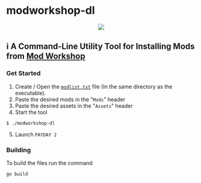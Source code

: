 # modworkshop-dl
<p align=center>
  <img src=https://upload.wikimedia.org/wikipedia/commons/thumb/d/d8/Payday2-logo.png/1200px-Payday2-logo.png>
</p>

## ℹ A Command-Line Utility Tool for Installing Mods from [Mod Workshop](https://modworkshop.net/)

### Get Started
1. Create / Open the [`modlist.txt`](https://github.com/WillKirkmanM/modworkshop-dl/blob/main/modlist.txt) file (In the same directory as the executable).
2. Paste the desired mods in the "`Mods`" header
3. Paste the desired assets in the "`Assets`" header
4. Start the tool
```
$ ./modworkshop-dl
```
5. Launch `PAYDAY 2`

### Building
To build the files run the command
```bash
go build
```
